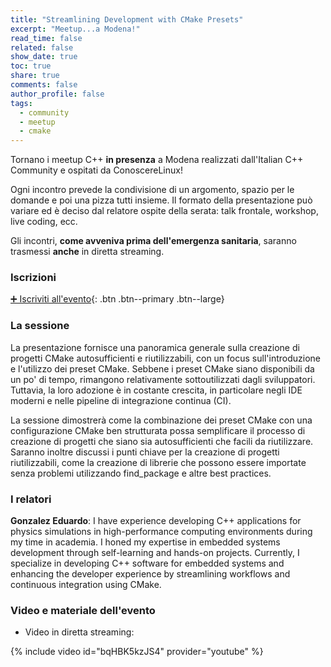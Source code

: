 ```yaml
---
title: "Streamlining Development with CMake Presets"
excerpt: "Meetup...a Modena!"
read_time: false
related: false
show_date: true
toc: true
share: true
comments: false
author_profile: false
tags:
  - community
  - meetup
  - cmake
---
```


Tornano i meetup C++ **in presenza** a Modena realizzati dall'Italian C++ Community e ospitati da ConoscereLinux!

Ogni incontro prevede la condivisione di un argomento, spazio per le domande e poi una pizza tutti insieme.
Il formato della presentazione può variare ed è deciso dal relatore ospite della serata: talk frontale, workshop, live coding, ecc.

Gli incontri, **come avveniva prima dell'emergenza sanitaria**, saranno trasmessi **anche** in diretta streaming.

### Iscrizioni

[➕ Iscriviti all'evento](https://conoscerelinux.org/courses/meetupcpp_0325/){: .btn .btn--primary .btn--large}

### La sessione

La presentazione fornisce una panoramica generale sulla creazione di progetti CMake autosufficienti e riutilizzabili, con un focus sull'introduzione e l'utilizzo dei preset CMake. Sebbene i preset CMake siano disponibili da un po' di tempo, rimangono relativamente sottoutilizzati dagli sviluppatori. Tuttavia, la loro adozione è in costante crescita, in particolare negli IDE moderni e nelle pipeline di integrazione continua (CI).

La sessione dimostrerà come la combinazione dei preset CMake con una configurazione CMake ben strutturata possa semplificare il processo di creazione di progetti che siano sia autosufficienti che facili da riutilizzare. Saranno inoltre discussi i punti chiave per la creazione di progetti riutilizzabili, come la creazione di librerie che possono essere importate senza problemi utilizzando find_package e altre best practices.

### I relatori

**Gonzalez Eduardo**: I have experience developing C++ applications for physics simulations in high-performance computing environments during my time in academia. I honed my expertise in embedded systems development through self-learning and hands-on projects. Currently, I specialize in developing C++ software for embedded systems and enhancing the developer experience by streamlining workflows and continuous integration using CMake.

### Video e materiale dell'evento

- Video in diretta streaming:

{% include video id="bqHBK5kzJS4" provider="youtube" %}